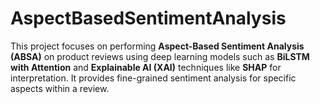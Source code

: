 # AspectBasedSentimentAnalysis
This project focuses on performing **Aspect-Based Sentiment Analysis (ABSA)** on product reviews using deep learning models such as **BiLSTM with Attention** and **Explainable AI (XAI)** techniques like **SHAP** for interpretation. It provides fine-grained sentiment analysis for specific aspects within a review.
